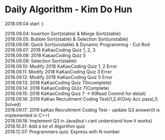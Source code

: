 # Daily Algorithm - Kim Do Hun
2018.09.04 start :)

2018.09.04: Insertion Sort(stable) & Merge Sort(stable) <br>
2018.09.05: Bubble Sort(stable) & Selection Sort(unstable) <br>
2018.09.06: Quick Sort(unstable) & Dynamic Programming - Cut Rod <br>
2018.09.07: 2018 KaKaoCoding Quiz 1, 2, 3 <br>
2018.09.08: 2018 KakaoCoding Quiz 5 <br>
2018.09.09: Selection Sort(stable) <br>
2018.09.10: Modify 2018 KaKaoCoding Quiz 1, 2 Error<br>
2018.09.11: Modify 2018 KaKaoCoding Quiz 3 Error<br>
2018.09.12: Modify 2018 KaKaoCoding Quiz 5 Error<br>
2018.09.13: 2018 KaKaoCoding Quiz 7(Incomplete)<br>
2018.09.14: 2018 KaKaoCoding QUiz 7(Complete)<br>
2018.09.15: 2018 KaKaoCoding Quiz 7 -> 6(Read Commit for detail)<br>
2018.09.16: 2019 KaKao Recruitment Coding Test(1,2,4(Only Acc pass),5 Solved)<br>
2018.09.17: 2019 kaKao Recruitment Coding Test - update Q3 answer(it is implemented in C++)<br>
2018.09.18: Implement Q3 in Java(but i cant understand how it works)<br>
2018.10.31: Add a lot of Algorithm quiz<br>
2018.12.07: Programmers quiz: Express with N number

